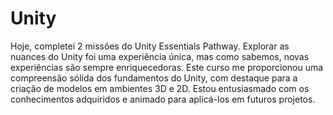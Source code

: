 # Unity
Hoje, completei 2  missões do Unity Essentials Pathway. Explorar as nuances do Unity foi uma experiência única, mas como sabemos, novas experiências são sempre enriquecedoras. Este curso me proporcionou uma compreensão sólida dos fundamentos do Unity, com destaque para a criação de modelos em ambientes 3D e 2D. Estou entusiasmado com os conhecimentos adquiridos e animado para aplicá-los em futuros projetos.
